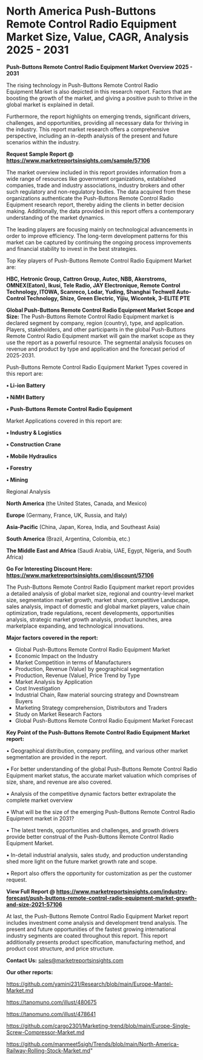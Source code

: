 # North America Push-Buttons Remote Control Radio Equipment Market Size, Value, CAGR, Analysis 2025 - 2031

<Strong> Push-Buttons Remote Control Radio Equipment Market Overview 2025 - 2031</strong>

The rising technology in Push-Buttons Remote Control Radio Equipment Market is also depicted in this research report. Factors that are boosting the growth of the market, and giving a positive push to thrive in the global market is explained in detail.

Furthermore, the report highlights on emerging trends, significant drivers, challenges, and opportunities, providing all necessary data for thriving in the industry. This report market research offers a comprehensive perspective, including an in-depth analysis of the present and future scenarios within the industry.

<strong>Request Sample Report @ <a href=https://www.marketreportsinsights.com/sample/57106>https://www.marketreportsinsights.com/sample/57106</a></strong>

The market overview included in this report provides information from a wide range of resources like government organizations, established companies, trade and industry associations, industry brokers and other such regulatory and non-regulatory bodies. The data acquired from these organizations authenticate the Push-Buttons Remote Control Radio Equipment research report, thereby aiding the clients in better decision making. Additionally, the data provided in this report offers a contemporary understanding of the market dynamics.

The leading players are focusing mainly on technological advancements in order to improve efficiency. The long-term development patterns for this market can be captured by continuing the ongoing process improvements and financial stability to invest in the best strategies.

Top Key players of Push-Buttons Remote Control Radio Equipment Market are:

<strong>HBC, Hetronic Group, Cattron Group, Autec, NBB, Akerstroms, OMNEX(Eaton), Ikusi, Tele Radio, JAY Electronique, Remote Control Technology, ITOWA, Scanreco, Lodar, Yuding, Shanghai Techwell Auto-Control Technology, Shize, Green Electric, Yijiu, Wicontek, 3-ELITE PTE</strong>

<strong><b>Global Push-Buttons Remote Control Radio Equipment Market Scope and Size:</b></strong>
The Push-Buttons Remote Control Radio Equipment market is declared segment by company, region (country), type, and application. Players, stakeholders, and other participants in the global Push-Buttons Remote Control Radio Equipment market will gain the market scope as they use the report as a powerful resource. The segmental analysis focuses on revenue and product by type and application and the forecast period of 2025-2031.

Push-Buttons Remote Control Radio Equipment Market Types covered in this report are:

<strong>• Li-ion Battery

• NiMH Battery

• Push-Buttons Remote Control Radio Equipment</strong>

Market Applications covered in this report are:

<strong>• Industry & Logistics

• Construction Crane

• Mobile Hydraulics

• Forestry

• Mining</strong> 

Regional Analysis

<strong>North America</strong> (the United States, Canada, and Mexico)

<strong>Europe</strong> (Germany, France, UK, Russia, and Italy)

<strong>Asia-Pacific</strong> (China, Japan, Korea, India, and Southeast Asia)

<strong>South America</strong> (Brazil, Argentina, Colombia, etc.)

<strong>The Middle East and Africa</strong> (Saudi Arabia, UAE, Egypt, Nigeria, and South Africa)

<strong>Go For Interesting Discount Here: <a href=https://www.marketreportsinsights.com/discount/57106>https://www.marketreportsinsights.com/discount/57106</a></strong>

The Push-Buttons Remote Control Radio Equipment market report provides a detailed analysis of global market size, regional and country-level market size, segmentation market growth, market share, competitive Landscape, sales analysis, impact of domestic and global market players, value chain optimization, trade regulations, recent developments, opportunities analysis, strategic market growth analysis, product launches, area marketplace expanding, and technological innovations.

<strong><b>Major factors covered in the report:</b></strong>
<ul>
  <li>Global Push-Buttons Remote Control Radio Equipment Market </li>
  <li>Economic Impact on the Industry</li>
  <li>Market Competition in terms of Manufacturers</li>
  <li>Production, Revenue (Value) by geographical segmentation</li>
  <li>Production, Revenue (Value), Price Trend by Type</li>
  <li>Market Analysis by Application</li>
  <li>Cost Investigation</li>
  <li>Industrial Chain, Raw material sourcing strategy and Downstream Buyers</li>
  <li>Marketing Strategy comprehension, Distributors and Traders</li>
  <li>Study on Market Research Factors</li>
  <li>Global Push-Buttons Remote Control Radio Equipment Market Forecast</li>
</ul>

<strong><b>Key Point of the Push-Buttons Remote Control Radio Equipment Market report:</b></strong>

• Geographical distribution, company profiling, and various other market segmentation are provided in the report.

• For better understanding of the global Push-Buttons Remote Control Radio Equipment market status, the accurate market valuation which comprises of size, share, and revenue are also covered.

• Analysis of the competitive dynamic factors better extrapolate the complete market overview

• What will be the size of the emerging Push-Buttons Remote Control Radio Equipment market in 2031?

• The latest trends, opportunities and challenges, and growth drivers provide better construal of the Push-Buttons Remote Control Radio Equipment Market.

• In-detail industrial analysis, sales study, and production understanding shed more light on the future market growth rate and scope.

• Report also offers the opportunity for customization as per the customer request.

<strong><b>View Full Report @ <a href=https://www.marketreportsinsights.com/industry-forecast/push-buttons-remote-control-radio-equipment-market-growth-and-size-2021-57106>https://www.marketreportsinsights.com/industry-forecast/push-buttons-remote-control-radio-equipment-market-growth-and-size-2021-57106</a></b></strong>


At last, the Push-Buttons Remote Control Radio Equipment Market report includes investment come analysis and development trend analysis. The present and future opportunities of the fastest growing international industry segments are coated throughout this report. This report additionally presents product specification, manufacturing method, and product cost structure, and price structure.

<strong>Contact Us:</strong>
sales@marketreportsinsights.com

<strong>Our other reports:</strong>

<a href=https://github.com/yamini231/Research/blob/main/Europe-Mantel-Market.md>https://github.com/yamini231/Research/blob/main/Europe-Mantel-Market.md</a>

<a href=https://tanomuno.com/illust/480675>https://tanomuno.com/illust/480675</a>

<a href=https://tanomuno.com/illust/478641>https://tanomuno.com/illust/478641</a>

<a href=https://github.com/cargo2301/Marketing-trend/blob/main/Europe-Single-Screw-Compressor-Market.md>https://github.com/cargo2301/Marketing-trend/blob/main/Europe-Single-Screw-Compressor-Market.md</a>

<a href=https://github.com/manmeet5sigh/Trends/blob/main/North-America-Railway-Rolling-Stock-Market.md>https://github.com/manmeet5sigh/Trends/blob/main/North-America-Railway-Rolling-Stock-Market.md</a>"
